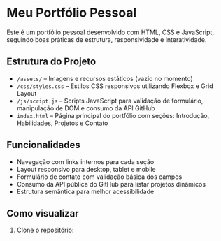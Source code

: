 # Meu Portfólio Pessoal

Este é um portfólio pessoal desenvolvido com HTML, CSS e JavaScript, seguindo boas práticas de estrutura, responsividade e interatividade.

## Estrutura do Projeto

- `/assets/` – Imagens e recursos estáticos (vazio no momento)
- `/css/styles.css` – Estilos CSS responsivos utilizando Flexbox e Grid Layout
- `/js/script.js` – Scripts JavaScript para validação de formulário, manipulação de DOM e consumo da API GitHub
- `index.html` – Página principal do portfólio com seções: Introdução, Habilidades, Projetos e Contato

## Funcionalidades

- Navegação com links internos para cada seção
- Layout responsivo para desktop, tablet e mobile
- Formulário de contato com validação básica dos campos
- Consumo da API pública do GitHub para listar projetos dinâmicos
- Estrutura semântica para melhor acessibilidade

## Como visualizar

1. Clone o repositório:
